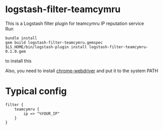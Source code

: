 # logstash-filter-teamcymru

This is a Logstash filter plugin for teamcymru IP reputation service  
Run

    bundle install
    gem build logstash-filter-teamcymru.gemspec
    $LS_HOME/bin/logstash-plugin install logstash-filter-teamcymru-0.1.0.gem

to install this

Also, you need to install [chrome-webdriver](https://sites.google.com/chromium.org/driver/) and put it to the system PATH

# Typical config
```
filter {
    teamcymru {
        ip => "%YOUR_IP"
    }   
}
```
